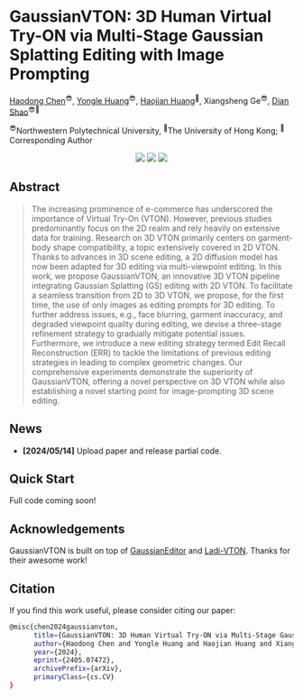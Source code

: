 # GaussianVTON: 3D Human Virtual Try-ON via Multi-Stage Gaussian Splatting Editing with Image Prompting

[Haodong Chen](https://haroldchen19.github.io/)<sup>😎</sup>, [Yongle Huang](https://github.com/KyleHuang9)<sup>😎</sup>, [Haojian Huang](https://github.com/JethroJames)<sup>🥳</sup>, Xiangsheng Ge<sup>😎</sup>, [Dian Shao](https://scholar.google.com/citations?hl=en&user=amxDSLoAAAAJ&view_op=list_works&sortby=pubdate)<sup>😎🤩</sup>

<sup>😎</sup>Northwestern Polytechnical University, <sup>🥳</sup>The University of Hong Kong; <sup>🤩</sup>Corresponding Author

<p align="center">
  <a href='https://arxiv.org/abs/2405.07472'>
  <img src='https://img.shields.io/badge/Arxiv-2405.07472-A42C25?style=flat&logo=arXiv&logoColor=A42C25'></a> 
  <a href='https://arxiv.org/pdf/2405.07472'>
  <img src='https://img.shields.io/badge/Paper-PDF-purple?style=flat&logo=arXiv&logoColor=yellow'></a> 
  <a href='https://haroldchen19.github.io/gsvton/'>
  <img src='https://img.shields.io/badge/Project-Page-%23df5b46?style=flat&logo=Google%20chrome&logoColor=%23df5b46'></a> 
</p>

## Abstract

> The increasing prominence of e-commerce has underscored the importance of Virtual Try-On (VTON).
However, previous studies predominantly focus on the 2D realm and rely heavily on extensive data for training.
Research on  3D VTON primarily centers on garment-body shape compatibility, a topic extensively covered in 2D VTON.
Thanks to advances in 3D scene editing, a 2D diffusion model has now been adapted for 3D editing via multi-viewpoint editing.
In this work, we propose GaussianVTON, an innovative 3D VTON pipeline integrating Gaussian Splatting (GS) editing with 2D VTON.
To facilitate a seamless transition from 2D to 3D VTON, we propose, for the first time,
the use of only images as editing prompts for 3D editing. To further address issues,
e.g., face blurring, garment inaccuracy, and degraded viewpoint quality during editing, we devise a three-stage refinement strategy to gradually mitigate potential issues.
Furthermore, we introduce a new editing strategy termed Edit Recall Reconstruction (ERR) to tackle the limitations of
previous editing strategies in leading to complex geometric changes.
Our comprehensive experiments demonstrate the superiority of GaussianVTON, offering a novel
perspective on 3D VTON while also establishing a novel starting point for image-prompting 3D scene editing.

## News

- **[2024/05/14]** Upload paper and release partial code.

## Quick Start

Full code coming soon!


## Acknowledgements

GaussianVTON is built on top of [GaussianEditor](https://github.com/buaacyw/GaussianEditor) and [Ladi-VTON](https://github.com/miccunifi/ladi-vton). Thanks for their awesome work!


## Citation

If you find this work useful, please consider citing our paper:

```bash
@misc{chen2024gaussianvton,
      title={GaussianVTON: 3D Human Virtual Try-ON via Multi-Stage Gaussian Splatting Editing with Image Prompting}, 
      author={Haodong Chen and Yongle Huang and Haojian Huang and Xiangsheng Ge and Dian Shao},
      year={2024},
      eprint={2405.07472},
      archivePrefix={arXiv},
      primaryClass={cs.CV}
}
```
